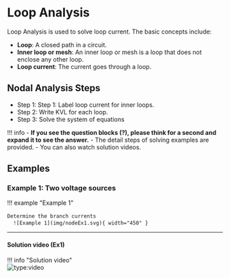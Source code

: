 # Loop Analysis

Loop Analysis is used to solve loop current. The basic concepts include:

- **Loop**: A closed path in a circuit.
- **Inner loop or mesh**: An inner loop or mesh is a loop that does not enclose any other loop.
- **Loop current**: The current goes through a loop.

## Nodal Analysis Steps

- Step 1: Step 1: Label loop current for inner loops.
- Step 2: Write KVL for each loop.
- Step 3: Solve the system of equations

!!! info
    - **If you see the question blocks (?), please think for a second and expand it to see the answer.**
    - The detail steps of solving examples are provided.
    - You can also watch solution videos.

## Examples

### Example 1: Two voltage sources

!!! example "Example 1"

    Determine the branch currents
      ![Example 1](img/nodeEx1.svg){ width="450" }
---

#### Solution video (Ex1)

!!! info "Solution video"    
    ![type:video](https://www.youtube.com/embed/ntgWo9BXYLM)